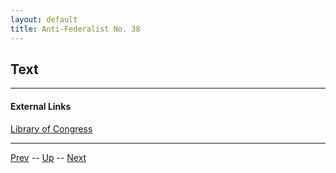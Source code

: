 ```yaml
---
layout: default
title: Anti-Federalist No. 38
---
```


## Text

---
#### External Links
[Library of Congress]()

---

[Prev](37.md) -- [Up](README.md) -- [Next](39.md)

